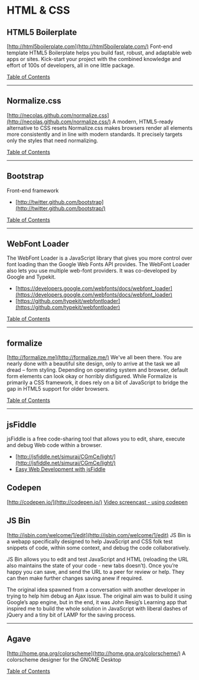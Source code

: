 # HTML & CSS

## HTML5 Boilerplate
[http://html5boilerplate.com](http://html5boilerplate.com/)
Font-end template
HTML5 Boilerplate helps you build fast, robust, and adaptable web apps or sites. Kick-start your project with the combined knowledge and effort of 100s of developers, all in one little package.

[Table of Contents](TABLE-OF-CONTENTS.md#html--css)

---------------------------

## Normalize.css
[http://necolas.github.com/normalize.css](http://necolas.github.com/normalize.css/)
A modern, HTML5-ready alternative to CSS resets
Normalize.css makes browsers render all elements more consistently and in line with modern standards. It precisely targets only the styles that need normalizing.

[Table of Contents](TABLE-OF-CONTENTS.md#html--css)

---------------------------

## Bootstrap
Front-end framework
* [http://twitter.github.com/bootstrap](http://twitter.github.com/bootstrap/)

[Table of Contents](TABLE-OF-CONTENTS.md#html--css)

---------------------------

## WebFont Loader
The WebFont Loader is a JavaScript library that gives you more control over font loading than the Google Web Fonts API provides. The WebFont Loader also lets you use multiple web-font providers. It was co-developed by Google and Typekit.
* [https://developers.google.com/webfonts/docs/webfont_loader](https://developers.google.com/webfonts/docs/webfont_loader)
* [https://github.com/typekit/webfontloader](https://github.com/typekit/webfontloader)

[Table of Contents](TABLE-OF-CONTENTS.md#html--css)

---------------------------

## formalize
[http://formalize.me](http://formalize.me/)
We've all been there. You are nearly done with a beautiful site design, only to arrive at the task we all dread – form styling. Depending on operating system and browser, default form elements can look okay or horribly disfigured.
While Formalize is primarily a CSS framework, it does rely on a bit of JavaScript to bridge the gap in HTML5 support for older browsers.

[Table of Contents](TABLE-OF-CONTENTS.md#html--css)

---------------------------

## jsFiddle
jsFiddle is a free code-sharing tool that allows you to edit, share, execute and debug Web code within a browser.
* [http://jsfiddle.net/simurai/CGmCe/light/](http://jsfiddle.net/simurai/CGmCe/light/)
* [Easy Web Development with jsFiddle](http://visualstudiomagazine.com/articles/2012/01/10/easy-web-development-with-jsfiddle.aspx)

## Codepen
[http://codepen.io/](http://codepen.io/)
[Video screencast - using codepen](http://css-tricks.com/video-screencasts/112-using-codepen/)

## JS Bin
[http://jsbin.com/welcome/1/edit](http://jsbin.com/welcome/1/edit)
JS Bin is a webapp specifically designed to help JavaScript and CSS folk test snippets of code, within some context, and debug the code collaboratively.

JS Bin allows you to edit and test JavaScript and HTML (reloading the URL also maintains the state of your code - new tabs doesn’t). Once you’re happy you can save, and send the URL to a peer for review or help. They can then make further changes saving anew if required.

The original idea spawned from a conversation with another developer in trying to help him debug an Ajax issue. The original aim was to build it using Google’s app engine, but in the end, it was John Resig’s Learning app that inspired me to build the whole solution in JavaScript with liberal dashes of jQuery and a tiny bit of LAMP for the saving process.

---------------------------

## Agave
[http://home.gna.org/colorscheme](http://home.gna.org/colorscheme/)
A colorscheme designer for the GNOME Desktop

[Table of Contents](TABLE-OF-CONTENTS.md#html--css)
